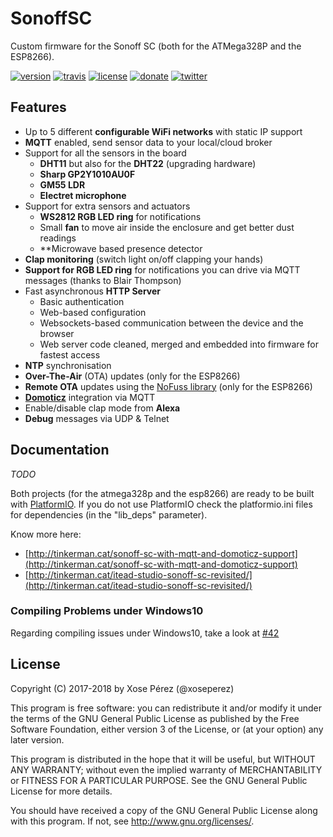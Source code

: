 # SonoffSC

Custom firmware for the Sonoff SC (both for the ATMega328P and the ESP8266).

[![version](https://badge.fury.io/gh/xoseperez%2Fsonoffsc.svg)](CHANGELOG.md)
[![travis](https://travis-ci.org/xoseperez/sonoffsc.svg?branch=master)](https://travis-ci.org/xoseperez/sonoffsc)
[![license](https://img.shields.io/github/license/xoseperez/sonoffsc.svg)](LICENSE)
[![donate](https://img.shields.io/badge/donate-PayPal-blue.svg)](https://www.paypal.com/cgi-bin/webscr?cmd=_donations&business=xose%2eperez%40gmail%2ecom&lc=US&no_note=0&currency_code=EUR&bn=PP%2dDonationsBF%3abtn_donate_LG%2egif%3aNonHostedGuest)
[![twitter](https://img.shields.io/twitter/follow/xoseperez.svg?style=social)](https://twitter.com/intent/follow?screen_name=xoseperez)

## Features

* Up to 5 different **configurable WiFi networks** with static IP support
* **MQTT** enabled, send sensor data to your local/cloud broker
* Support for all the sensors in the board
    * **DHT11** but also for the **DHT22** (upgrading hardware)
    * **Sharp GP2Y1010AU0F**
    * **GM55 LDR**
    * **Electret microphone**
* Support for extra sensors and actuators
    * **WS2812 RGB LED ring** for notifications
    * Small **fan** to move air inside the enclosure and get better dust readings
    * **Microwave based presence detector
* **Clap monitoring** (switch light on/off clapping your hands)
* **Support for RGB LED ring** for notifications you can drive via MQTT messages (thanks to Blair Thompson)
* Fast asynchronous **HTTP Server**
    * Basic authentication
    * Web-based configuration
    * Websockets-based communication between the device and the browser
    * Web server code cleaned, merged and embedded into firmware for fastest access
* **NTP** synchronisation
* **Over-The-Air** (OTA) updates (only for the ESP8266)
* **Remote OTA** updates using the [NoFuss library](https://bitbucket.org/xoseperez/nofuss) (only for the ESP8266)
* [**Domoticz**](https://domoticz.com/) integration via MQTT
* Enable/disable clap mode from **Alexa**
* **Debug** messages via UDP & Telnet

## Documentation

*TODO*

Both projects (for the atmega328p and the esp8266) are ready to be built with [PlatformIO](http://platformio.org/).
If you do not use PlatformIO check the platformio.ini files for dependencies (in the "lib_deps" parameter).

Know more here:
* [http://tinkerman.cat/sonoff-sc-with-mqtt-and-domoticz-support](http://tinkerman.cat/sonoff-sc-with-mqtt-and-domoticz-support)
* [http://tinkerman.cat/itead-studio-sonoff-sc-revisited/](http://tinkerman.cat/itead-studio-sonoff-sc-revisited/)

### Compiling Problems under Windows10

Regarding compiling issues under Windows10, take a look at [#42](https://github.com/xoseperez/sonoffsc/issues/42)

## License

Copyright (C) 2017-2018 by Xose Pérez (@xoseperez)

This program is free software: you can redistribute it and/or modify
it under the terms of the GNU General Public License as published by
the Free Software Foundation, either version 3 of the License, or
(at your option) any later version.

This program is distributed in the hope that it will be useful,
but WITHOUT ANY WARRANTY; without even the implied warranty of
MERCHANTABILITY or FITNESS FOR A PARTICULAR PURPOSE.  See the
GNU General Public License for more details.

You should have received a copy of the GNU General Public License
along with this program.  If not, see <http://www.gnu.org/licenses/>.

